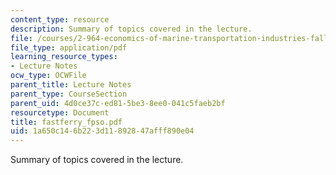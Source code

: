 ```yaml
---
content_type: resource
description: Summary of topics covered in the lecture.
file: /courses/2-964-economics-of-marine-transportation-industries-fall-2006/1a650c146b223d11892847afff890e04_fastferry_fpso.pdf
file_type: application/pdf
learning_resource_types:
- Lecture Notes
ocw_type: OCWFile
parent_title: Lecture Notes
parent_type: CourseSection
parent_uid: 4d0ce37c-ed81-5be3-8ee0-041c5faeb2bf
resourcetype: Document
title: fastferry_fpso.pdf
uid: 1a650c14-6b22-3d11-8928-47afff890e04
---
```

Summary of topics covered in the lecture.

